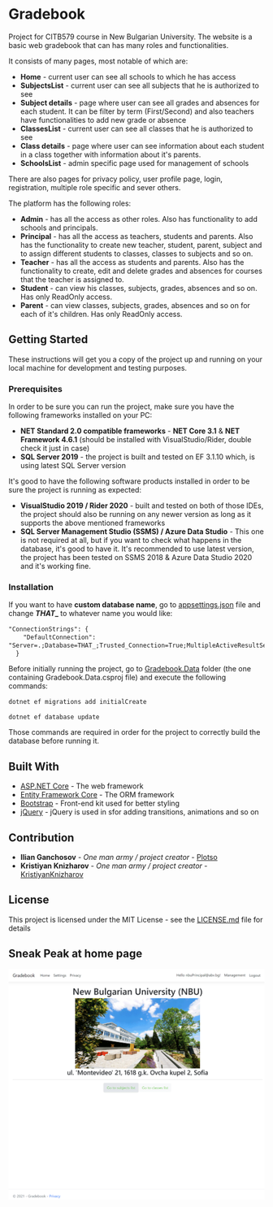# Gradebook
Project for CITB579 course in New Bulgarian University. The website is a basic web gradebook that can has many roles and functionalities.

It consists of many pages, most notable of which are:
* **Home** - current user can see all schools to which he has access
* **SubjectsList** - current user can see all subjects that he is authorized to see
* **Subject details** - page where user can see all grades and absences for each student. It can be filter by term (First/Second) and also teachers have functionalities to add new grade or absence
* **ClassesList** - current user can see all classes that he is authorized to see
* **Class details** - page where user can see information about each student in a class together with information about it's parents.
* **SchoolsList** - admin specific page used for management of schools

There are also pages for privacy policy, user profile page, login, registration, multiple role specific and sever others.

The platform has the following roles:
* **Admin** - has all the access as other roles. Also has functionality to add schools and principals.
* **Principal** - has all the access as teachers, students and parents. Also has the functionality to create new teacher, student, parent, subject and to assign different students to classes, classes to subjects and so on.
* **Teacher** - has all the access as students and parents. Also has the functionality to create, edit and delete grades and absences for courses that the teacher is assigned to.
* **Student** - can view his classes, subjects, grades, absences and so on. Has only ReadOnly access.
* **Parent** - can view classes, subjects, grades, absences and so on for each of it's children. Has only ReadOnly access.


## Getting Started
These instructions will get you a copy of the project up and running on your local machine for development and testing purposes.

### Prerequisites

In order to be sure you can run the project, make sure you have the following frameworks installed on your PC:
* **NET Standard 2.0 compatible frameworks** - **NET Core 3.1** & **NET Framework 4.6.1** (should be installed with VisualStudio/Rider, double check it just in case)
* **SQL Server 2019** - the project is built and tested on EF 3.1.10 which, is using latest SQL Server version

It's good to have the following software products installed in order to be sure the project is running as expected:
* **VisualStudio 2019 / Rider 2020** - built and tested on both of those IDEs, the project should also be running on any newer version as long as it supports the above mentioned frameworks
* **SQL Server Management Studio (SSMS) / Azure Data Studio** - This one is not required at all, but if you want to check what happens in the database, it's good to have it. It's recommended to use latest version, the project has been tested on SSMS 2018 & Azure Data Studio 2020 and it's working fine.

### Installation

If you want to have **custom database name**, go to [appsettings.json](Web/Gradebook.Web/appsettings.json) file and change **_THAT__** to whatever name you would like:
```
"ConnectionStrings": {
    "DefaultConnection": "Server=.;Database=THAT_;Trusted_Connection=True;MultipleActiveResultSets=true"
  }
```

Before initially running the project, go to [Gradebook.Data](Data/Gradebook.Data) folder (the one containing Gradebook.Data.csproj file) and execute the following commands:

```
dotnet ef migrations add initialCreate
```
```
dotnet ef database update 
```
Those commands are required in order for the project to correctly build the database before running it.


## Built With

* [ASP.NET Core](https://docs.microsoft.com/en-us/aspnet/core/?view=aspnetcore-3.1) - The web framework
* [Entity Framework Core](https://docs.microsoft.com/en-us/ef/) - The ORM framework
* [Bootstrap](https://getbootstrap.com) - Front-end kit used for better styling
* [jQuery](https://api.jquery.com/jquery.ajax/) - jQuery is used in sfor adding transitions, animations and so on


## Contribution

* **Ilian Ganchosov** - *One man army / project creator* - [Plotso](https://github.com/Plotso)
* **Kristiyan Knizharov** - *One man army / project creator* - [KristiyanKnizharov](https://github.com/KristiyanKnizharov)

## License

This project is licensed under the MIT License - see the [LICENSE.md](LICENSE.md) file for details

## Sneak Peak at home page
![HomePagePresentation](https://github.com/Plotso/Gradebook/blob/main/HomePagePresentation.PNG?raw=true)